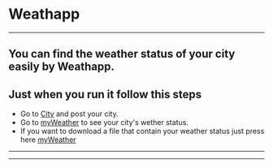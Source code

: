 # Weathapp

---

## You can find the weather status of your city easily by Weathapp.

## Just when you run it follow this steps

- Go to [City](http://127.0.0.1/city) and post your city.
- Go to [myWeather](http://127.0.0.1/weather) to see your city's wether status.
- If you want to download a file that contain your weather status just press here [myWeather](http://127.0.0.1/weather/file)

---

---
